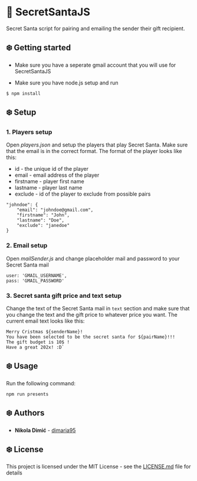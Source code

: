 # :santa: SecretSantaJS
Secret Santa script for pairing and emailing the sender their gift recipient. 

## :snowflake: Getting started

* Make sure you have a seperate gmail account that you will use for SecretSantaJS

* Make sure you have node.js setup and run
```
$ npm install
```

## :snowflake: Setup

### 1. Players setup

  Open *players.json* and setup the players that play Secret Santa. Make sure that the email is in the correct format. The format of the player looks like this:
  * id - the unique id of the player
  * email - email address of the player
  * firstname - player first name
  * lastname - player last name
  * exclude - id of the player to exclude from possible pairs

  ```
  "johndoe": {
      "email": "johndoe@gmail.com",
      "firstname": "John",
      "lastname": "Doe",
      "exclude": "janedoe"
  }
  ```

### 2. Email setup

  Open *mailSender.js* and change placeholder mail and password to your Secret Santa mail
  ```
  user: 'GMAIL_USERNAME',
  pass: 'GMAIL_PASSWORD'
  ```

### 3. Secret santa gift price and text setup

  Change the text of the Secret Santa mail in `text` section and make sure that you change the text and the
  gift price to whatever price you want. The current email text looks like this:

  ```
  Merry Cristmas ${senderName}! 
  You have been selected to be the secret santa for ${pairName}!!! 
  The gift budget is 10$ !
  Have a great 202x! :D`
  ```

## :snowflake: Usage

Run the following command:

```
npm run presents
```

## :snowflake: Authors

* **Nikola Dimić** -  [dimaria95](https://github.com/dimaria95/)

## :snowflake: License

This project is licensed under the MIT License - see the [LICENSE.md](LICENSE.md) file for details

 
